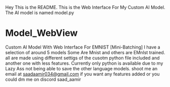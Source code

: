 Hey This is the README.
This is the Web Interface For My Custom AI Model.
The AI model is named model.py
# Model_WebView
Custom AI Model With Web Interface For EMNIST [Mini-Batching]
I have a selection of around 5 models
Some Are Mnist and others are EMnIst trained.
all are made using different settigs of the cusotm python file included and another one with less features.
Currently only python is available due to my Lazy Ass not being able to save the other language models.
shoot me an email at saadaamir034@gmail.com if you want any features added or you could dm me on discord saad_aamir
